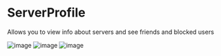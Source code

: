 # ServerProfile

Allows you to view info about servers and see friends and blocked users

![image](https://github.com/Vendicated/Vencord/assets/45497981/a49783b5-e8fc-41d8-968f-58600e9f6580)
![image](https://github.com/Vendicated/Vencord/assets/45497981/5efc158a-e671-4196-a15a-77edf79a2630)
![image](https://github.com/Vendicated/Vencord/assets/45497981/f43be943-6dc4-4232-9709-fbeb382d8e54)
